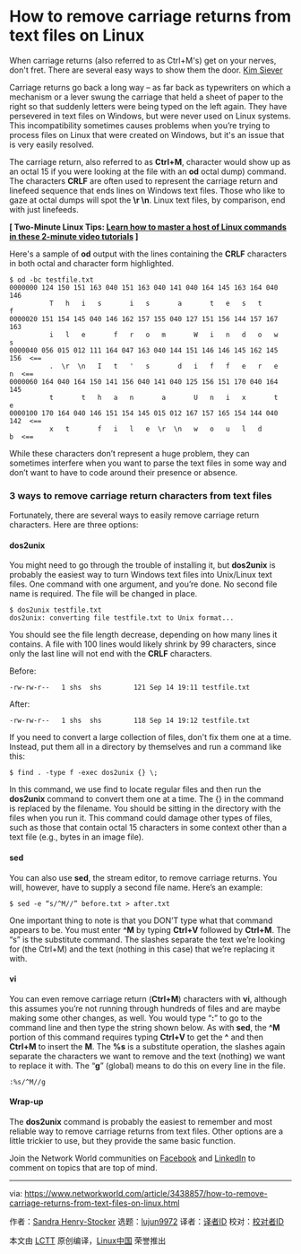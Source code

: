 [#]: collector: (lujun9972)
[#]: translator: ( )
[#]: reviewer: ( )
[#]: publisher: ( )
[#]: url: ( )
[#]: subject: (How to remove carriage returns from text files on Linux)
[#]: via: (https://www.networkworld.com/article/3438857/how-to-remove-carriage-returns-from-text-files-on-linux.html)
[#]: author: (Sandra Henry-Stocker https://www.networkworld.com/author/Sandra-Henry_Stocker/)

How to remove carriage returns from text files on Linux
======
When carriage returns (also referred to as Ctrl+M's) get on your nerves, don't fret. There are several easy ways to show them the door.
[Kim Siever][1]

Carriage returns go back a long way – as far back as typewriters on which a mechanism or a lever swung the carriage that held a sheet of paper to the right so that suddenly letters were being typed on the left again. They have persevered in text files on Windows, but were never used on Linux systems. This incompatibility sometimes causes problems when you’re trying to process files on Linux that were created on Windows, but it's an issue that is very easily resolved.

The carriage return, also referred to as **Ctrl+M**, character would show up as an octal 15 if you were looking at the file with an **od** octal dump) command. The characters **CRLF** are often used to represent the carriage return and linefeed sequence that ends lines on Windows text files. Those who like to gaze at octal dumps will spot the **\r \n**. Linux text files, by comparison, end with just linefeeds.

**[ Two-Minute Linux Tips: [Learn how to master a host of Linux commands in these 2-minute video tutorials][2] ]**

Here's a sample of **od** output with the lines containing the **CRLF** characters in both octal and character form highlighted.

```
$ od -bc testfile.txt
0000000 124 150 151 163 040 151 163 040 141 040 164 145 163 164 040 146
          T   h   i   s       i   s       a       t   e   s   t       f
0000020 151 154 145 040 146 162 157 155 040 127 151 156 144 157 167 163
          i   l   e       f   r   o   m       W   i   n   d   o   w   s
0000040 056 015 012 111 164 047 163 040 144 151 146 146 145 162 145 156  <==
          .  \r  \n   I   t   '   s       d   i   f   f   e   r   e   n  <==
0000060 164 040 164 150 141 156 040 141 040 125 156 151 170 040 164 145
          t       t   h   a   n       a       U   n   i   x       t   e
0000100 170 164 040 146 151 154 145 015 012 167 157 165 154 144 040 142  <==
          x   t       f   i   l   e  \r  \n   w   o   u   l   d       b  <==
```

While these characters don’t represent a huge problem, they can sometimes interfere when you want to parse the text files in some way and don’t want to have to code around their presence or absence.

### 3 ways to remove carriage return characters from text files

Fortunately, there are several ways to easily remove carriage return characters. Here are three options:

#### dos2unix

You might need to go through the trouble of installing it, but **dos2unix** is probably the easiest way to turn Windows text files into Unix/Linux text files. One command with one argument, and you’re done. No second file name is required. The file will be changed in place.

```
$ dos2unix testfile.txt
dos2unix: converting file testfile.txt to Unix format...
```

You should see the file length decrease, depending on how many lines it contains. A file with 100 lines would likely shrink by 99 characters, since only the last line will not end with the **CRLF** characters.

Before:

```
-rw-rw-r--   1 shs  shs        121 Sep 14 19:11 testfile.txt
```

After:

```
-rw-rw-r--   1 shs  shs        118 Sep 14 19:12 testfile.txt
```

If you need to convert a large collection of files, don't fix them one at a time. Instead, put them all in a directory by themselves and run a command like this:

```
$ find . -type f -exec dos2unix {} \;
```

In this command, we use find to locate regular files and then run the **dos2unix** command to convert them one at a time. The {} in the command is replaced by the filename. You should be sitting in the directory with the files when you run it. This command could damage other types of files, such as those that contain octal 15 characters in some context other than a text file (e.g., bytes in an image file).

#### sed

You can also use **sed**, the stream editor, to remove carriage returns. You will, however, have to supply a second file name. Here’s an example:

```
$ sed -e “s/^M//” before.txt > after.txt
```

One important thing to note is that you DON’T type what that command appears to be. You must enter **^M** by typing **Ctrl+V** followed by **Ctrl+M**. The “s” is the substitute command. The slashes separate the text we’re looking for (the Ctrl+M) and the text (nothing in this case) that we’re replacing it with.

#### vi

You can even remove carriage return (**Ctrl+M**) characters with **vi**, although this assumes you’re not running through hundreds of files and are maybe making some other changes, as well. You would type “**:**” to go to the command line and then type the string shown below. As with **sed**, the **^M** portion of this command requires typing **Ctrl+V** to get the **^** and then **Ctrl+M** to insert the **M**. The **%s** is a substitute operation, the slashes again separate the characters we want to remove and the text (nothing) we want to replace it with. The “**g**” (global) means to do this on every line in the file.

```
:%s/^M//g
```

#### Wrap-up

The **dos2unix** command is probably the easiest to remember and most reliable way to remove carriage returns from text files. Other options are a little trickier to use, but they provide the same basic function.

Join the Network World communities on [Facebook][3] and [LinkedIn][4] to comment on topics that are top of mind.

--------------------------------------------------------------------------------

via: https://www.networkworld.com/article/3438857/how-to-remove-carriage-returns-from-text-files-on-linux.html

作者：[Sandra Henry-Stocker][a]
选题：[lujun9972][b]
译者：[译者ID](https://github.com/译者ID)
校对：[校对者ID](https://github.com/校对者ID)

本文由 [LCTT](https://github.com/LCTT/TranslateProject) 原创编译，[Linux中国](https://linux.cn/) 荣誉推出

[a]: https://www.networkworld.com/author/Sandra-Henry_Stocker/
[b]: https://github.com/lujun9972
[1]: https://www.flickr.com/photos/kmsiever/5895380540/in/photolist-9YXnf5-cNmpxq-2KEvib-rfecPZ-9snnkJ-2KAcDR-dTxzKW-6WdgaG-6H5i46-2KzTZX-7cnSw7-e3bUdi-a9meh9-Zm3pD-xiFhs-9Hz6YM-ar4DEx-4PXAhw-9wR4jC-cihLcs-asRFJc-9ueXvG-aoWwHq-atwL3T-ai89xS-dgnntH-5en8Te-dMUDd9-aSQVn-dyZqij-cg4SeS-abygkg-f2umXt-Xk129E-4YAeNn-abB6Hb-9313Wk-f9Tot-92Yfva-2KA7Sv-awSCtG-2KDPzb-eoPN6w-FE9oi-5VhaNf-eoQgx7-eoQogA-9ZWoYU-7dTGdG-5B1aSS
[2]: https://www.youtube.com/playlist?list=PL7D2RMSmRO9J8OTpjFECi8DJiTQdd4hua
[3]: https://www.facebook.com/NetworkWorld/
[4]: https://www.linkedin.com/company/network-world
